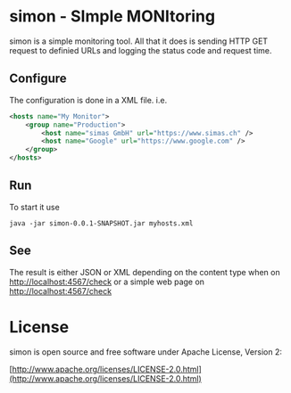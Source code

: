 # simon - SImple MONItoring

simon is a simple monitoring tool.
All that it does is sending HTTP GET request to definied URLs and logging the status code and request time.

## Configure

The configuration is done in a XML file. i.e.

``` xml
<hosts name="My Monitor">
    <group name="Production">
        <host name="simas GmbH" url="https://www.simas.ch" />
        <host name="Google" url="https://www.google.com" />
    </group>
</hosts>
```
## Run

To start it use

```
java -jar simon-0.0.1-SNAPSHOT.jar myhosts.xml
```

## See

The result is either JSON or XML depending on the content type when on [http://localhost:4567/check](http://localhost:4567/check) or a simple web page on [http://localhost:4567/check](http://localhost:4567/check)

# License

simon is open source and free software under Apache License, Version 2:

[http://www.apache.org/licenses/LICENSE-2.0.html](http://www.apache.org/licenses/LICENSE-2.0.html)